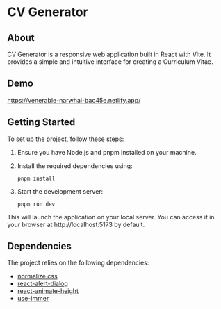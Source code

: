 # CV Generator

## About

CV Generator is a responsive web application built in React with Vite. It provides a simple and intuitive interface for creating a Curriculum Vitae.

## Demo

https://venerable-narwhal-bac45e.netlify.app/

## Getting Started

To set up the project, follow these steps:

1. Ensure you have Node.js and pnpm installed on your machine.

1. Install the required dependencies using:

   `pnpm install`

1. Start the development server:

   `pnpm run dev`

This will launch the application on your local server. You can access it in your browser at http://localhost:5173 by default.

## Dependencies

The project relies on the following dependencies:

- [normalize.css](https://www.npmjs.com/package/normalize.css)
- [react-alert-dialog](https://www.npmjs.com/package/@radix-ui/react-alert-dialog)
- [react-animate-height](https://www.npmjs.com/package/react-animate-height)
- [use-immer](https://www.npmjs.com/package/use-immer)

